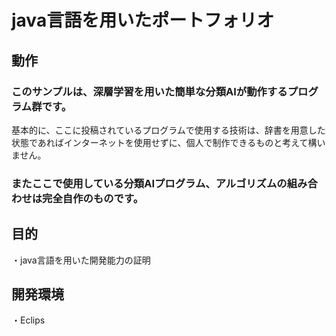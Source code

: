 # java言語を用いたポートフォリオ

## 動作

### このサンプルは、深層学習を用いた簡単な分類AIが動作するプログラム群です。

基本的に、ここに投稿されているプログラムで使用する技術は、辞書を用意した状態であればインターネットを使用せずに、個人で制作できるものと考えて構いません。

### またここで使用している分類AIプログラム、アルゴリズムの組み合わせは完全自作のものです。

## 目的

・java言語を用いた開発能力の証明

## 開発環境

・Eclips
